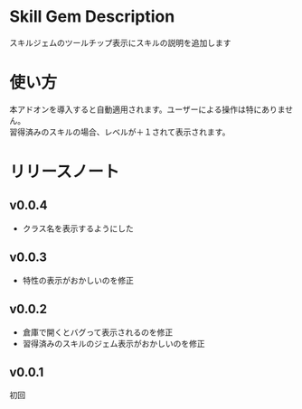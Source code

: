# Skill Gem Description
スキルジェムのツールチップ表示にスキルの説明を追加します
# 使い方
本アドオンを導入すると自動適用されます。ユーザーによる操作は特にありません。  
習得済みのスキルの場合、レベルが＋１されて表示されます。
# リリースノート
## v0.0.4
- クラス名を表示するようにした
## v0.0.3
- 特性の表示がおかしいのを修正
## v0.0.2
- 倉庫で開くとバグって表示されるのを修正
- 習得済みのスキルのジェム表示がおかしいのを修正
## v0.0.1
初回